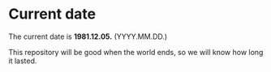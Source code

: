 # Current date

The current date is **1981.12.05.** (YYYY.MM.DD.)

This repository will be good when the world ends, so we will know how long it lasted.